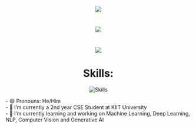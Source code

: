 <h1 align="center">
    <img src="https://readme-typing-svg.herokuapp.com/?font=Righteous&size=35&center=true&vCenter=true&width=500&height=70&duration=6000&lines=Hi+Folks!+👋;" />
</h1>
<h1 align="center">
    <img src="https://readme-typing-svg.herokuapp.com/?font=Righteous&size=35&center=true&vCenter=true&width=500&height=70&duration=6000&lines=I'm+Pragyadipta!;" />
</h1>
<h1 align="center">
    <img src="https://readme-typing-svg.herokuapp.com/?font=Righteous&size=35&center=true&vCenter=true&width=540&height=70&duration=6000&lines=AI-ML+Developer+and+Enthusiast;" />
</h1>
<h1 align='center'>Skills:</h1>
  <p align="center">
  <img align="center" src="https://skillicons.dev/icons?i=git,github,c,cpp,css,html,java,tensorflow,pytorch,vscode,python,mysql,discord,opencv,sklearn" alt="Skills">
  <br>
</p>
- 😄 Pronouns: He/Him
</br>
- 🌱 I’m currently a 2nd year CSE Student at KIIT University
</br>
- 🔭 I’m currently learning and working on Machine Learning, Deep Learning, NLP, Computer Vision and Generative AI
</br>
<!--
**Pragyadipta-Sinha-Roy/Pragyadipta-Sinha-Roy** is a ✨ _special_ ✨ repository because its `README.md` (this file) appears on your GitHub profile.

Here are some ideas to get you started:

- 😄 Pronouns: He/Him
- 🔭 I’m currently working on ...
- 🌱 I’m currently learning ...
- 👯 I’m looking to collaborate on ...
- 🤔 I’m looking for help with ...
- 💬 Ask me about ...
- 📫 How to reach me: ...
- ⚡ Fun fact: ...
-->
